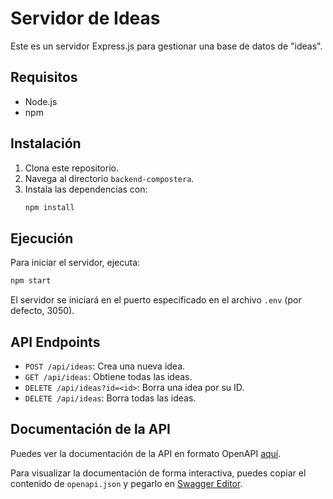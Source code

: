 # Servidor de Ideas

Este es un servidor Express.js para gestionar una base de datos de "ideas".

## Requisitos

- Node.js
- npm

## Instalación

1. Clona este repositorio.
2. Navega al directorio `backend-compostera`.
3. Instala las dependencias con:
   ```bash
   npm install
   ```

## Ejecución

Para iniciar el servidor, ejecuta:

```bash
npm start
```

El servidor se iniciará en el puerto especificado en el archivo `.env` (por defecto, 3050).

## API Endpoints

- `POST /api/ideas`: Crea una nueva idea.
- `GET /api/ideas`: Obtiene todas las ideas.
- `DELETE /api/ideas?id=<id>`: Borra una idea por su ID.
- `DELETE /api/ideas`: Borra todas las ideas.

## Documentación de la API

Puedes ver la documentación de la API en formato OpenAPI [aquí](openapi.json).

Para visualizar la documentación de forma interactiva, puedes copiar el contenido de `openapi.json` y pegarlo en [Swagger Editor](https://editor.swagger.io/).
